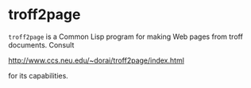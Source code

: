 # troff2page

`troff2page` is a Common Lisp program for making Web
pages from troff documents.  Consult

http://www.ccs.neu.edu/~dorai/troff2page/index.html

for its capabilities.
